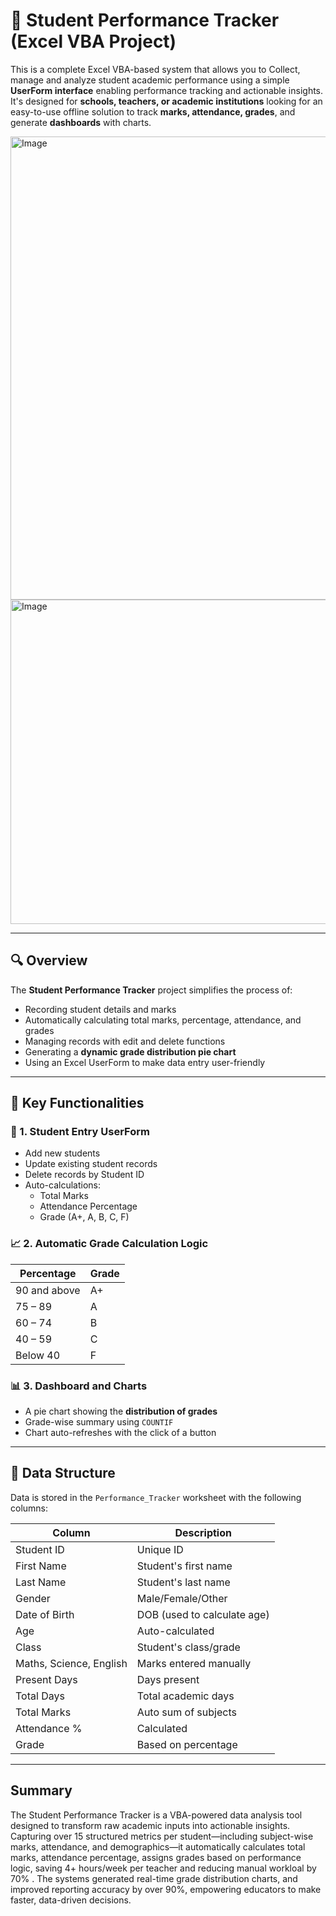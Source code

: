 # 📘 Student Performance Tracker (Excel VBA Project)

This is a complete Excel VBA-based system that allows you to Collect, manage and analyze student academic performance using a simple **UserForm interface** enabling performance tracking and actionable insights. It's designed for **schools, teachers, or academic institutions** looking for an easy-to-use offline solution to track **marks, attendance, grades**, and generate **dashboards** with charts.

<img width="1899" height="741" alt="Image" src="https://github.com/user-attachments/assets/eec9652f-dc33-4d0f-8ebd-a701f20949fa" />

<img width="1046" height="519" alt="Image" src="https://github.com/user-attachments/assets/b428dfc2-1a5b-46b2-a3d9-01d3736707cc" />

---

## 🔍 Overview

The **Student Performance Tracker** project simplifies the process of:
- Recording student details and marks
- Automatically calculating total marks, percentage, attendance, and grades
- Managing records with edit and delete functions
- Generating a **dynamic grade distribution pie chart**
- Using an Excel UserForm to make data entry user-friendly

---

## 🧠 Key Functionalities

### 🎯 1. **Student Entry UserForm**
- Add new students
- Update existing student records
- Delete records by Student ID
- Auto-calculations:
  - Total Marks
  - Attendance Percentage
  - Grade (A+, A, B, C, F)

### 📈 2. **Automatic Grade Calculation Logic**
| Percentage      | Grade |
|-----------------|--------|
| 90 and above    | A+     |
| 75 – 89         | A      |
| 60 – 74         | B      |
| 40 – 59         | C      |
| Below 40        | F      |

### 📊 3. **Dashboard and Charts**
- A pie chart showing the **distribution of grades**
- Grade-wise summary using `COUNTIF`
- Chart auto-refreshes with the click of a button

---

## 📄 Data Structure

Data is stored in the `Performance_Tracker` worksheet with the following columns:

| Column            | Description                      |
|-------------------|----------------------------------|
| Student ID        | Unique ID                        |
| First Name        | Student's first name             |
| Last Name         | Student's last name              |
| Gender            | Male/Female/Other                |
| Date of Birth     | DOB (used to calculate age)      |
| Age               | Auto-calculated                  |
| Class             | Student's class/grade            |
| Maths, Science, English | Marks entered manually   |
| Present Days      | Days present                     |
| Total Days        | Total academic days              |
| Total Marks       | Auto sum of subjects             |
| Attendance %      | Calculated                       |
| Grade             | Based on percentage              |


---
## **Summary**


The Student Performance Tracker is a VBA-powered data analysis tool designed to transform raw academic inputs into actionable insights. Capturing over 15 structured metrics per student—including subject-wise marks, attendance, and demographics—it automatically calculates total marks, attendance percentage, assigns grades based on performance logic, saving 4+ hours/week per teacher and reducing manual workloal by 70% . The systems generated real-time grade distribution charts, and improved reporting accuracy by over 90%, empowering educators to make faster, data-driven decisions.






